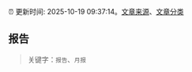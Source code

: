 :alarm_clock: 更新时间: 2025-10-19 09:37:14。[文章来源](/README.md)、[文章分类](/TAGS.md)

## 报告


> 关键字：`报告`、`月报`



